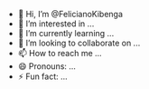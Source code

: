 - 👋 Hi, I’m @FelicianoKibenga
- 👀 I’m interested in ...
- 🌱 I’m currently learning ...
- 💞️ I’m looking to collaborate on ...
- 📫 How to reach me ...
- 😄 Pronouns: ...
- ⚡ Fun fact: ...

<!---
FelicianoKibenga/FelicianoKibenga is a ✨ special ✨ repository because its `README.md` (this file) appears on your GitHub profile.
You can click the Preview link to take a look at your changes.
--->
